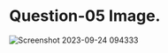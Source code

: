 # Question-05 Image.
![Screenshot 2023-09-24 094333](https://github.com/Khush0031/pw-skills-full-stack-web-dev-assignment-solution/assets/121889921/816bb985-9336-4d2b-b2db-4ba437b486a2)
